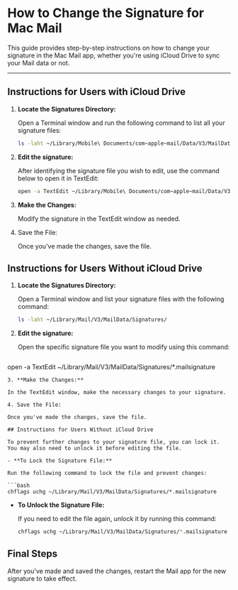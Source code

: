 # How to Change the Signature for Mac Mail

This guide provides step-by-step instructions on how to change your signature in the Mac Mail app, whether you're using iCloud Drive to sync your Mail data or not.

---

## Instructions for Users with iCloud Drive

1. **Locate the Signatures Directory:**

   Open a Terminal window and run the following command to list all your signature files:

   ```bash
   ls -laht ~/Library/Mobile\ Documents/com~apple~mail/Data/V3/MailData/Signatures/
   ```
2. **Edit the signature:**

   After identifying the signature file you wish to edit, use the command below to open it in TextEdit:

   ```bash
   open -a TextEdit ~/Library/Mobile\ Documents/com~apple~mail/Data/V3/MailData/Signatures/ubiquitous_*.mailsignature
   ```
3. **Make the Changes:**

   Modify the signature in the TextEdit window as needed.

4. Save the File:

   Once you've made the changes, save the file.

## Instructions for Users Without iCloud Drive

1. **Locate the Signatures Directory:**

   Open a Terminal window and list your signature files with the following command:

   ```bash
   ls -laht ~/Library/Mail/V3/MailData/Signatures/
   ```
2. **Edit the signature:**

   Open the specific signature file you want to modify using this command:

   ```bash
  open -a TextEdit ~/Library/Mail/V3/MailData/Signatures/*.mailsignature
   ```
3. **Make the Changes:**

   In the TextEdit window, make the necessary changes to your signature.

4. Save the File:

   Once you've made the changes, save the file.

## Instructions for Users Without iCloud Drive

To prevent further changes to your signature file, you can lock it. You may also need to unlock it before editing the file.

- **To Lock the Signature File:**
   
   Run the following command to lock the file and prevent changes:

   ```bash
   chflags uchg ~/Library/Mail/V3/MailData/Signatures/*.mailsignature
   ```

- **To Unlock the Signature File:**
   
   If you need to edit the file again, unlock it by running this command:

   ```bash
   chflags uchg ~/Library/Mail/V3/MailData/Signatures/*.mailsignature
   ```
## Final Steps

After you've made and saved the changes, restart the Mail app for the new signature to take effect.